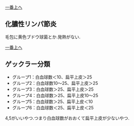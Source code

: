 [一番上へ](#z:必修)
## 化膿性リンパ節炎
毛包に黄色ブドウ球菌とか.発熱がない.


[一番上へ](#z:必修)
## ゲックラー分類
* グループ1：白血球数＜10、扁平上皮＞25
* グループ2：白血球数10～25、扁平上皮＞25
* グループ3：白血球数＞25、扁平上皮＞25
* グループ4：白血球数＞25、扁平上皮10～25
* グループ5：白血球数＞25、扁平上皮＜10
* グループ6：白血球数＜25、扁平上皮＜25

4,5がいいやつ.つまり白血球数がおおくて扁平上皮が少ないやつ.

